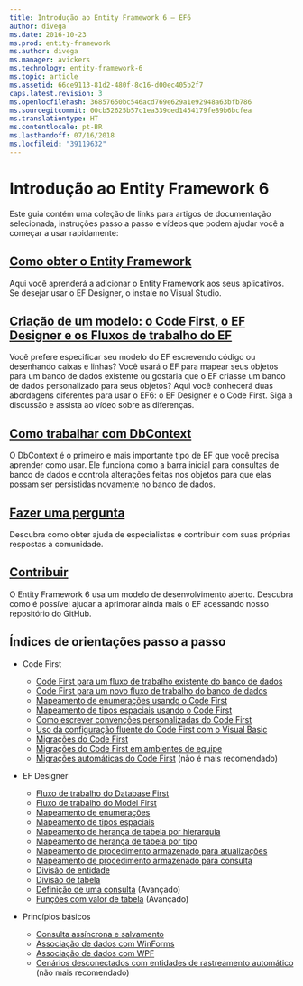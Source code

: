 ```yaml
---
title: Introdução ao Entity Framework 6 – EF6
author: divega
ms.date: 2016-10-23
ms.prod: entity-framework
ms.author: divega
ms.manager: avickers
ms.technology: entity-framework-6
ms.topic: article
ms.assetid: 66ce9113-81d2-480f-8c16-d00ec405b2f7
caps.latest.revision: 3
ms.openlocfilehash: 36857650bc546acd769e629a1e92948a63bfb786
ms.sourcegitcommit: 00cb52625b57c1ea339ded1454179fe89b6bcfea
ms.translationtype: HT
ms.contentlocale: pt-BR
ms.lasthandoff: 07/16/2018
ms.locfileid: "39119632"
---
```

# <a name="get-started-with-entity-framework-6"></a>Introdução ao Entity Framework 6

Este guia contém uma coleção de links para artigos de documentação selecionada, instruções passo a passo e vídeos que podem ajudar você a começar a usar rapidamente:

## <a name="get-entity-frameworkef6fundamentalsinstallmd"></a>[Como obter o Entity Framework](~/ef6/fundamentals/install.md)
Aqui você aprenderá a adicionar o Entity Framework aos seus aplicativos. Se desejar usar o EF Designer, o instale no Visual Studio.

## <a name="creating-a-model-code-first-the-ef-designer-and-the-ef-workflowsef6modelingindexmd"></a>[Criação de um modelo: o Code First, o EF Designer e os Fluxos de trabalho do EF](~/ef6/modeling/index.md)
Você prefere especificar seu modelo do EF escrevendo código ou desenhando caixas e linhas?
Você usará o EF para mapear seus objetos para um banco de dados existente ou gostaria que o EF criasse um banco de dados personalizado para seus objetos?
Aqui você conhecerá duas abordagens diferentes para usar o EF6: o EF Designer e o Code First.
Siga a discussão e assista ao vídeo sobre as diferenças.

## <a name="working-with-dbcontextef6fundamentalsworking-with-dbcontextmd"></a>[Como trabalhar com DbContext](~/ef6/fundamentals/working-with-dbcontext.md)
O DbContext é o primeiro e mais importante tipo de EF que você precisa aprender como usar. Ele funciona como a barra inicial para consultas de banco de dados e controla alterações feitas nos objetos para que elas possam ser persistidas novamente no banco de dados.

## <a name="ask-a-questionef6resourcesget-helpmd"></a>[Fazer uma pergunta](~/ef6/resources/get-help.md)
Descubra como obter ajuda de especialistas e contribuir com suas próprias respostas à comunidade.

## <a name="contributehttpgithubcomaspnetentityframework6"></a>[Contribuir](http://github.com/aspnet/EntityFramework6/)
O Entity Framework 6 usa um modelo de desenvolvimento aberto. Descubra como é possível ajudar a aprimorar ainda mais o EF acessando nosso repositório do GitHub.

## <a name="index-of-walkthroughs"></a>Índices de orientações passo a passo

- Code First
  - [Code First para um fluxo de trabalho existente do banco de dados](~/ef6/modeling/code-first/workflows/existing-database.md)
  - [Code First para um novo fluxo de trabalho do banco de dados](~/ef6/modeling/code-first/workflows/new-database.md)
  - [Mapeamento de enumerações usando o Code First](~/ef6/modeling/code-first/data-types/enums.md)
  - [Mapeamento de tipos espaciais usando o Code First](~/ef6/modeling/code-first/data-types/spatial.md)
  - [Como escrever convenções personalizadas do Code First](~/ef6/modeling/code-first/conventions/custom.md)
  - [Uso da configuração fluente do Code First com o Visual Basic](~/ef6/modeling/code-first/fluent/vb.md)
  - [Migrações do Code First](~/ef6/modeling/code-first/migrations/index.md)
  - [Migrações do Code First em ambientes de equipe](~/ef6/modeling/code-first/migrations/teams.md)
  - [Migrações automáticas do Code First](~/ef6/modeling/code-first/migrations/automatic.md) (não é mais recomendado)

- EF Designer
  - [Fluxo de trabalho do Database First](~/ef6/modeling/designer/workflows/database-first.md)
  - [Fluxo de trabalho do Model First](~/ef6/modeling/designer/workflows/model-first.md)
  - [Mapeamento de enumerações](~/ef6/modeling/designer/data-types/enums.md)
  - [Mapeamento de tipos espaciais](~/ef6/modeling/designer/data-types/spatial.md)
  - [Mapeamento de herança de tabela por hierarquia](~/ef6/modeling/designer/inheritance/tph.md)
  - [Mapeamento de herança de tabela por tipo](~/ef6/modeling/designer/inheritance/tpt.md)
  - [Mapeamento de procedimento armazenado para atualizações](~/ef6/modeling/designer/stored-procedures/cud.md)
  - [Mapeamento de procedimento armazenado para consulta](~/ef6/modeling/designer/stored-procedures/query.md)
  - [Divisão de entidade](~/ef6/modeling/designer/entity-splitting.md)
  - [Divisão de tabela](~/ef6/modeling/designer/table-splitting.md)
  - [Definição de uma consulta](~/ef6/modeling/designer/advanced/defining-query.md) (Avançado)
  - [Funções com valor de tabela](~/ef6/modeling/designer/advanced/tvfs.md) (Avançado)

- Princípios básicos
  - [Consulta assíncrona e salvamento](~/ef6/fundamentals/async.md)
  - [Associação de dados com WinForms](~/ef6/fundamentals/databinding/winforms.md)
  - [Associação de dados com WPF](~/ef6/fundamentals/databinding/wpf.md)
  - [Cenários desconectados com entidades de rastreamento automático](~/ef6/fundamentals/disconnected-entities/self-tracking-entities/walkthrough.md) (não mais recomendado)
